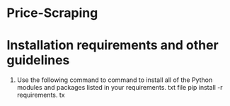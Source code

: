 # Price-Scraping

# Installation requirements and other guidelines 

1. Use the following command to command to install all of the Python modules and packages listed in your requirements. txt file
 pip install -r requirements. tx
